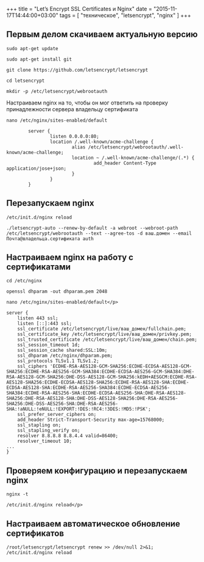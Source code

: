 +++
title = "Let’s Encrypt SSL Certificates и Nginx"
date = "2015-11-17T14:44:00+03:00"
tags = [
    "техническое",
    "letsencrypt",
    "nginx"
]
+++

Первым делом скачиваем актуальную версию
----------------------------------------

```
sudo apt-get update

sudo apt-get install git

git clone https://github.com/letsencrypt/letsencrypt
```

<!--more-->


```
cd letsencrypt

mkdir -p /etc/letsencrypt/webrootauth
```


Настраиваем nginx на то, чтобы он мог ответить на проверку принадлежности сервера владельцу сертификата


```
nano /etc/nginx/sites-enabled/default
```

```
        server {
                listen 0.0.0.0:80;
                location /.well-known/acme-challenge {
                        alias /etc/letsencrypt/webrootauth/.well-known/acme-challenge;
                        location ~ /.well-known/acme-challenge/(.*) {
                                add_header Content-Type application/jose+json;
                        }
                }
        }
```


Перезапускаем nginx
-------------------

```
/etc/init.d/nginx reload

./letsencrypt-auto --renew-by-default -a webroot --webroot-path /etc/letsencrypt/webrootauth --text --agree-tos -d ваш.домен --email Почта@владельца.сертификата auth
```


Настраиваем nginx на работу с сертификатами
-------------------------------------------

```
cd /etc/nginx

openssl dhparam -out dhparam.pem 2048

nano /etc/nginx/sites-enabled/default</p>
```

```
server {
    listen 443 ssl;
    listen [::]:443 ssl;
    ssl_certificate /etc/letsencrypt/live/ваш_домен/fullchain.pem;
    ssl_certificate_key /etc/letsencrypt/live/ваш_домен/privkey.pem;
    ssl_trusted_certificate /etc/letsencrypt/live/ваш_домен/chain.pem;
    ssl_session_timeout 1d;
    ssl_session_cache shared:SSL:10m;
    ssl_dhparam /etc/nginx/dhparam.pem;
    ssl_protocols TLSv1.1 TLSv1.2;
    ssl_ciphers 'ECDHE-RSA-AES128-GCM-SHA256:ECDHE-ECDSA-AES128-GCM-SHA256:ECDHE-RSA-AES256-GCM-SHA384:ECDHE-ECDSA-AES256-GCM-SHA384:DHE-RSA-AES128-GCM-SHA256:DHE-DSS-AES128-GCM-SHA256:kEDH+AESGCM:ECDHE-RSA-AES128-SHA256:ECDHE-ECDSA-AES128-SHA256:ECDHE-RSA-AES128-SHA:ECDHE-ECDSA-AES128-SHA:ECDHE-RSA-AES256-SHA384:ECDHE-ECDSA-AES256-SHA384:ECDHE-RSA-AES256-SHA:ECDHE-ECDSA-AES256-SHA:DHE-RSA-AES128-SHA256:DHE-RSA-AES128-SHA:DHE-DSS-AES128-SHA256:DHE-RSA-AES256-SHA256:DHE-DSS-AES256-SHA:DHE-RSA-AES256-SHA:!aNULL:!eNULL:!EXPORT:!DES:!RC4:!3DES:!MD5:!PSK';
    ssl_prefer_server_ciphers on;
    add_header Strict-Transport-Security max-age=15768000;
    ssl_stapling on;
    ssl_stapling_verify on;
    resolver 8.8.8.8 8.8.4.4 valid=86400;
    resolver_timeout 10;
...
}
```


Проверяем конфигурацию и перезапускаем nginx
--------------------------------------------

```
nginx -t

/etc/init.d/nginx reload</p>
```


Настраиваем автоматическое обновление сертификатов
--------------------------------------------------

```
/root/letsencrypt/letsencrypt renew >> /dev/null 2>&1; /etc/init.d/nginx reload
```
            